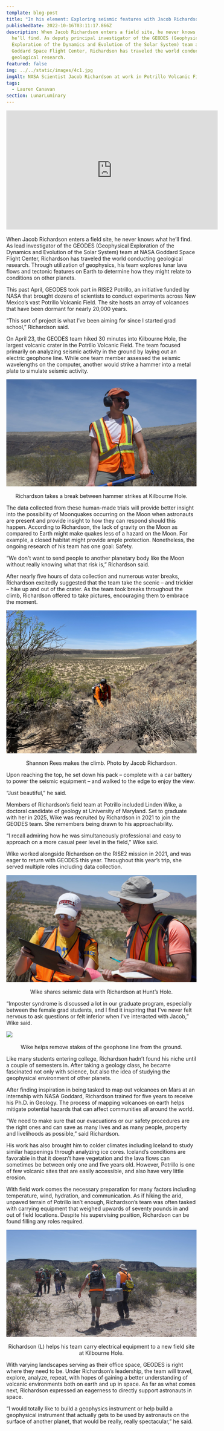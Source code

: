 ```yaml
---
template: blog-post
title: "In his element: Exploring seismic features with Jacob Richardson"
publishedDate: 2022-10-16T03:11:17.866Z
description: When Jacob Richardson enters a field site, he never knows what
  he’ll find. As deputy principal investigator of the GEODES (Geophysical
  Exploration of the Dynamics and Evolution of the Solar System) team at NASA's
  Goddard Space Flight Center, Richardson has traveled the world conducting
  geological research.
featured: false
img: ../../static/images/4c1.jpg
imgAlt: NASA Scientist Jacob Richardson at work in Potrillo Volcanic Field, April 2022
tags:
  - Lauren Canavan
section: LunarLuminary
---
```


<iframe width="560" height="315" src="https://www.youtube.com/embed/CngECav3NtY" title="YouTube video player" frameborder="0" allow="accelerometer; autoplay; clipboard-write; encrypted-media; gyroscope; picture-in-picture; web-share" allowfullscreen></iframe>

When Jacob Richardson enters a field site, he never knows what he’ll find. As lead investigator of the GEODES (Geophysical Exploration of the Dynamics and Evolution of the Solar System) team at NASA Goddard Space Flight Center, Richardson has traveled the world conducting geological research. Through utilization of geophysics, his team explores lunar lava flows and tectonic features on Earth to determine how they might relate to conditions on other planets. 

This past April, GEODES took part in RISE2 Potrillo, an initiative funded by NASA that brought dozens of scientists to conduct experiments across New Mexico’s vast Potrillo Volcanic Field. The site hosts an array of volcanoes that have been dormant for nearly 20,000 years.  

“This sort of project is what I’ve been aiming for since I started grad school,” Richardson said. 

On April 23, the GEODES team hiked 30 minutes into Kilbourne Hole, the largest volcanic crater in the Potrillo Volcanic Field. The team focused primarily on analyzing seismic activity in the ground by laying out an electric geophone line. While one team member assessed the seismic wavelengths on the computer, another would strike a hammer into a metal plate to simulate seismic activity. 

![](../../static/images/4c2.jpg)

<figcaption class="rr-caption" align="center">Richardson takes a break between hammer strikes at Kilbourne Hole.</figcaption>

The data collected from these human-made trials will provide better insight into the possibility of Moonquakes occurring on the Moon when astronauts are present and provide insight to how they can respond should this happen. According to Richardson, the lack of gravity on the Moon as compared to Earth might make quakes less of a hazard on the Moon. For example, a closed habitat might provide ample protection. Nonetheless, the ongoing research of his team has one goal: Safety. 

“We don't want to send people to another planetary body like the Moon without really knowing what that risk is,” Richardson said. 

After nearly five hours of data collection and numerous water breaks, Richardson excitedly suggested that the team take the scenic – and trickier – hike up and out of the crater. As the team took breaks throughout the climb, Richardson offered to take pictures, encouraging them to embrace the moment.

![](../../static/images/4c3.jpg)

<figcaption class="rr-caption" align="center">Shannon Rees makes the climb. Photo by Jacob Richardson.</figcaption>

Upon reaching the top, he set down his pack – complete with a car battery to power the seismic equipment – and walked to the edge to enjoy the view. 

“Just beautiful,” he said. 

Members of Richardson’s field team at Potrillo included Linden Wike, a doctoral candidate of geology at University of Maryland. Set to graduate with her in 2025, Wike was recruited by Richardson in 2021 to join the GEODES team. She remembers being drawn to his approachability.

“I recall admiring how he was simultaneously professional and easy to approach on a more casual peer level in the field,” Wike said. 

Wike worked alongside Richardson on the RISE2 mission in 2021, and was eager to return with GEODES this year. Throughout this year’s trip, she served multiple roles including data collection.

![](../../static/images/4c4.jpg)

<figcaption class="rr-caption" align="center">Wike shares seismic data with Richardson at Hunt’s Hole. </figcaption>

“Imposter syndrome is discussed a lot in our graduate program, especially between the female grad students, and I find it inspiring that I've never felt nervous to ask questions or felt inferior when I've interacted with Jacob,” Wike said. 

![](../../static/images/4c5.png)

<figcaption class="rr-caption" align="center">Wike helps remove stakes of the geophone line from the ground. </figcaption>

Like many students entering college, Richardson hadn’t found his niche until a couple of semesters in. After taking a geology class, he became fascinated not only with science, but also the idea of studying the geophysical environment of other planets. 

After finding inspiration in being tasked to map out volcanoes on Mars at an internship with NASA Goddard, Richardson trained for five years to receive his Ph.D. in Geology. The process of mapping volcanoes on earth helps mitigate potential hazards that can affect communities all around the world. 

“We need to make sure that our evacuations or our safety procedures are the right ones and can save as many lives and as many people, property and livelihoods as possible,” said Richardson. 

His work has also brought him to colder climates including Iceland to study similar happenings through analyzing ice cores. Iceland’s conditions are favorable in that it doesn’t have vegetation and the lava flows can sometimes be between only one and five years old. However, Potrillo is one of few volcanic sites that are easily accessible, and also have very little erosion. 

With field work comes the necessary preparation for many factors including temperature, wind, hydration, and communication. As if hiking the arid, unpaved terrain of Potrillo isn’t enough, Richardson’s team was often tasked with carrying equipment that weighed upwards of seventy pounds in and out of field locations. Despite his supervising position, Richardson can be found filling any roles required. 

![](../../static/images/4c6.jpg)

<figcaption class="rr-caption" align="center">Richardson (L) helps his team carry electrical equipment to a new field site at Kilbourne Hole.</figcaption>

With varying landscapes serving as their office space, GEODES is right where they need to be. Under Richardson’s leadership, the team will travel, explore, analyze, repeat, with hopes of gaining a better understanding of volcanic environments both on earth and up in space. As far as what comes next, Richardson expressed an eagerness to directly support astronauts in space. 

“I would totally like to build a geophysics instrument or help build a geophysical instrument that actually gets to be used by astronauts on the surface of another planet, that would be really, really spectacular,” he said.